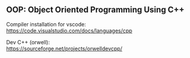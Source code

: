 ## OOP: Object Oriented Programming Using C++
Compiler installation for vscode:\
https://code.visualstudio.com/docs/languages/cpp

Dev C++ (orwell):\
https://sourceforge.net/projects/orwelldevcpp/
